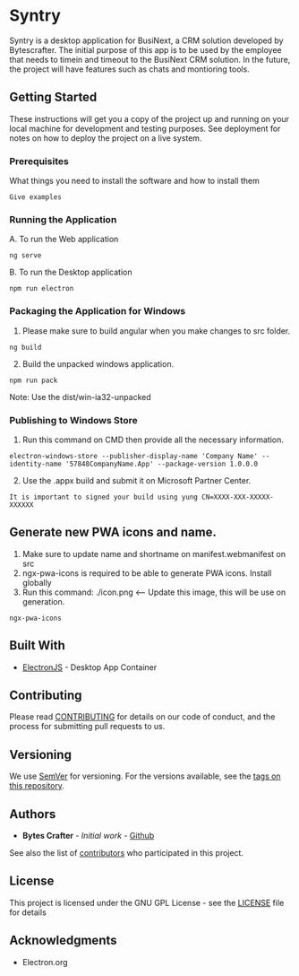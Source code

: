 # Syntry

Syntry is a desktop application for BusiNext, a CRM solution developed by Bytescrafter. The initial purpose of this app is to be used by the employee that needs to timein and timeout to the BusiNext CRM solution. In the future, the project will have features such as chats and montioring tools.

## Getting Started

These instructions will get you a copy of the project up and running on your local machine for development and testing purposes. See deployment for notes on how to deploy the project on a live system.

### Prerequisites

What things you need to install the software and how to install them

```
Give examples
```

### Running the Application

A. To run the Web application

```
ng serve
```

B. To run the Desktop application

```
npm run electron
```

### Packaging the Application for Windows

1. Please make sure to build angular when you make changes to src folder.

```
ng build
```

2. Build the unpacked windows application.

```
npm run pack
```

Note: Use the dist/win-ia32-unpacked

### Publishing to Windows Store

1. Run this command on CMD then provide all the necessary information.

```
electron-windows-store --publisher-display-name 'Company Name' --identity-name '57848CompanyName.App' --package-version 1.0.0.0
```

2. Use the .appx build and submit it on Microsoft Partner Center.

```
It is important to signed your build using yung CN=XXXX-XXX-XXXXX-XXXXXX
```

## Generate new PWA icons and name.

1. Make sure to update name and shortname on manifest.webmanifest on src
2. ngx-pwa-icons is required to be able to generate PWA icons. Install globally
3. Run this command: ./icon.png <-- Update this image, this will be use on generation.
```
ngx-pwa-icons
```

## Built With

* [ElectronJS](https://electron.org/) - Desktop App Container

## Contributing

Please read [CONTRIBUTING](CONTRIBUTING) for details on our code of conduct, and the process for submitting pull requests to us.

## Versioning

We use [SemVer](http://semver.org/) for versioning. For the versions available, see the [tags on this repository](https://github.com/BytesCrafter/BusiNext-Syntry/tags).

## Authors

* **Bytes Crafter** - *Initial work* - [Github](https://github.com/BytesCrafter/BusiNext-Syntry)

See also the list of [contributors](https://github.com/BytesCrafter/BusiNext-Syntry/graphs/contributors) who participated in this project.

## License

This project is licensed under the GNU GPL License - see the [LICENSE](LICENSE) file for details

## Acknowledgments

* Electron.org
